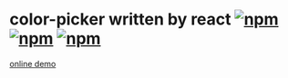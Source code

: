 # color-picker written by react [![npm](https://img.shields.io/npm/dm/mb-color-picker.svg)](https://www.npmjs.com/package/mb-color-picker) [![npm](https://img.shields.io/npm/v/mb-color-picker.svg)](https://www.npmjs.com/package/mb-color-picker) [![npm](https://img.shields.io/mb-color-picker/l/express.svg)](https://www.npmjs.com/package/mb-color-picker)

[online demo](https://mockingbot.github.io/mb-color-picker/)
